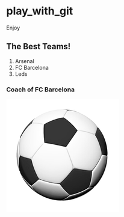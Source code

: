 # play_with_git
Enjoy

## The Best Teams!

1. Arsenal
2. FC Barcelona
3. Leds

### Coach of FC Barcelona
![the coach](Soccor.png)
